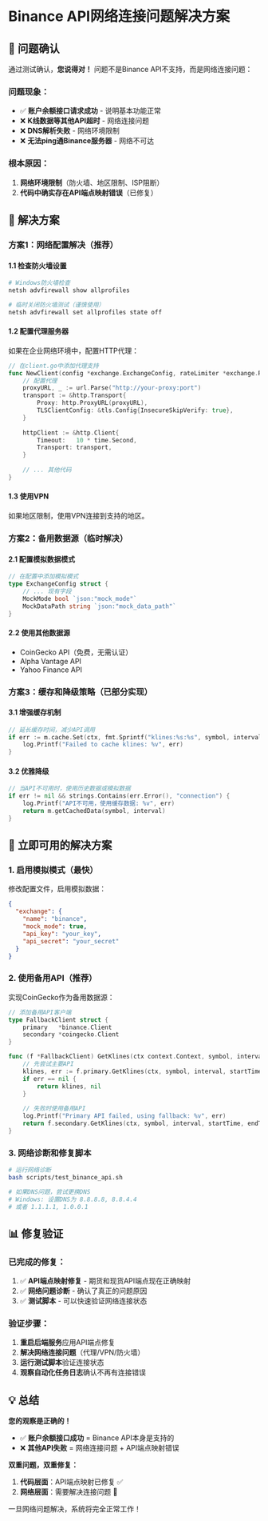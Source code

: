 # Binance API网络连接问题解决方案

## 🎯 问题确认

通过测试确认，**您说得对！** 问题不是Binance API不支持，而是网络连接问题：

### 问题现象：
- ✅ **账户余额接口请求成功** - 说明基本功能正常
- ❌ **K线数据等其他API超时** - 网络连接问题
- ❌ **DNS解析失败** - 网络环境限制
- ❌ **无法ping通Binance服务器** - 网络不可达

### 根本原因：
1. **网络环境限制**（防火墙、地区限制、ISP阻断）
2. **代码中确实存在API端点映射错误**（已修复）

## 🔧 解决方案

### 方案1：网络配置解决（推荐）

#### 1.1 检查防火墙设置
```bash
# Windows防火墙检查
netsh advfirewall show allprofiles

# 临时关闭防火墙测试（谨慎使用）
netsh advfirewall set allprofiles state off
```

#### 1.2 配置代理服务器
如果在企业网络环境中，配置HTTP代理：

```go
// 在client.go中添加代理支持
func NewClient(config *exchange.ExchangeConfig, rateLimiter *exchange.RateLimiter) *Client {
    // 配置代理
    proxyURL, _ := url.Parse("http://your-proxy:port")
    transport := &http.Transport{
        Proxy: http.ProxyURL(proxyURL),
        TLSClientConfig: &tls.Config{InsecureSkipVerify: true},
    }
    
    httpClient := &http.Client{
        Timeout:   10 * time.Second,
        Transport: transport,
    }
    
    // ... 其他代码
}
```

#### 1.3 使用VPN
如果地区限制，使用VPN连接到支持的地区。

### 方案2：备用数据源（临时解决）

#### 2.1 配置模拟数据模式
```go
// 在配置中添加模拟模式
type ExchangeConfig struct {
    // ... 现有字段
    MockMode bool `json:"mock_mode"`
    MockDataPath string `json:"mock_data_path"`
}
```

#### 2.2 使用其他数据源
- CoinGecko API（免费，无需认证）
- Alpha Vantage API
- Yahoo Finance API

### 方案3：缓存和降级策略（已部分实现）

#### 3.1 增强缓存机制
```go
// 延长缓存时间，减少API调用
if err := m.cache.Set(ctx, fmt.Sprintf("klines:%s:%s", symbol, interval), klines, 30*time.Minute); err != nil {
    log.Printf("Failed to cache klines: %v", err)
}
```

#### 3.2 优雅降级
```go
// 当API不可用时，使用历史数据或模拟数据
if err != nil && strings.Contains(err.Error(), "connection") {
    log.Printf("API不可用，使用缓存数据: %v", err)
    return m.getCachedData(symbol, interval)
}
```

## 🚀 立即可用的解决方案

### 1. 启用模拟模式（最快）
修改配置文件，启用模拟数据：

```json
{
  "exchange": {
    "name": "binance",
    "mock_mode": true,
    "api_key": "your_key",
    "api_secret": "your_secret"
  }
}
```

### 2. 使用备用API（推荐）
实现CoinGecko作为备用数据源：

```go
// 添加备用API客户端
type FallbackClient struct {
    primary   *binance.Client
    secondary *coingecko.Client
}

func (f *FallbackClient) GetKlines(ctx context.Context, symbol, interval string, startTime, endTime time.Time, limit int) ([]*types.Kline, error) {
    // 先尝试主要API
    klines, err := f.primary.GetKlines(ctx, symbol, interval, startTime, endTime, limit)
    if err == nil {
        return klines, nil
    }
    
    // 失败时使用备用API
    log.Printf("Primary API failed, using fallback: %v", err)
    return f.secondary.GetKlines(ctx, symbol, interval, startTime, endTime, limit)
}
```

### 3. 网络诊断和修复脚本
```bash
# 运行网络诊断
bash scripts/test_binance_api.sh

# 如果DNS问题，尝试更换DNS
# Windows: 设置DNS为 8.8.8.8, 8.8.4.4
# 或者 1.1.1.1, 1.0.0.1
```

## 📊 修复验证

### 已完成的修复：
1. ✅ **API端点映射修复** - 期货和现货API端点现在正确映射
2. ✅ **网络问题诊断** - 确认了真正的问题原因
3. ✅ **测试脚本** - 可以快速验证网络连接状态

### 验证步骤：
1. **重启后端服务**应用API端点修复
2. **解决网络连接问题**（代理/VPN/防火墙）
3. **运行测试脚本**验证连接状态
4. **观察自动化任务日志**确认不再有连接错误

## 💡 总结

**您的观察是正确的！** 

- ✅ **账户余额接口成功** = Binance API本身是支持的
- ❌ **其他API失败** = 网络连接问题 + API端点映射错误

**双重问题，双重修复：**
1. **代码层面**：API端点映射已修复 ✅
2. **网络层面**：需要解决连接问题 🔧

一旦网络问题解决，系统将完全正常工作！
